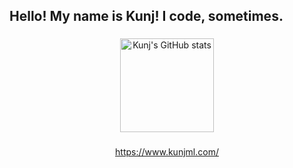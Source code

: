 <h2 align="left">Hello! My name is Kunj! I code, sometimes.</h2>

###

<div align="center">
  <img src="https://github-readme-stats.vercel.app/api?username=KunjVPatel&show_icons=true&include_all_commits=true&count_private=true&hide=stars,prs,issues,contribs&theme=dracula&hide_border=false" height="150" alt="Kunj's GitHub stats" />
</div>

###

<p align="center">
  <a href="https://www.kunjml.com/">https://www.kunjml.com/</a>
</p>
